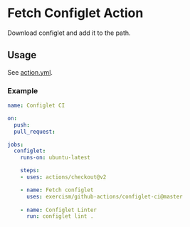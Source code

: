 # Fetch Configlet Action

Download configlet and add it to the path.

## Usage

See [action.yml](action.yml).

### Example

```yaml
name: Configlet CI

on:
  push:
  pull_request:

jobs:
  configlet:
    runs-on: ubuntu-latest

    steps:
    - uses: actions/checkout@v2

    - name: Fetch configlet
      uses: exercism/github-actions/configlet-ci@master
        
    - name: Configlet Linter
      run: configlet lint .

```
